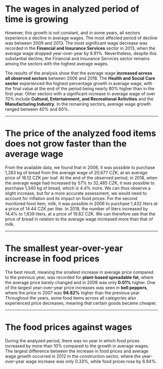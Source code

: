 # The wages in analyzed period of time is growing

However, this growth is not constant, and in some years, all sectors experience a decline in average wages. The most affected period of decline was between 2009 and 2013.
The most significant wage decrease was recorded in the **Financial and Insurance Services** sector in 2013, when the average wage dropped year-over-year by 8.91%.
Nevertheless, despite this substantial decline, the Financial and Insurance Services sector remains among the sectors with the highest average wages.

The results of the analysis show that the average wage **increased across all observed sectors** between 2006 and 2018.
The **Health and Social Care sector** experienced the highest percentage growth in average wage, with the final value at the end of the period being nearly 80% higher than in the first year.
Other sectors with a significant increase in average wage of over 70% include **Cultural, Entertainment, and Recreational Activities** and the **Manufacturing Industry**.
In the remaining sectors, average wage growth ranged between 40% and 60%.

----------------------------------------------------------------------------------------------------------

# The price of the analyzed food items does not grow faster than the average wage

From the available data, we found that in 2006, it was possible to purchase 1,283 kg of bread from the average wage of 20,677 CZK, at an average price of 16.12 CZK per loaf.
At the end of the observed period, in 2018, when the average wage had increased by 57% to 32,485 CZK, it was possible to purchase 1,340 kg of bread, which is 4.4% more.
We can thus observe a slight increase, but for a more accurate assessment, we would need to account for inflation and its impact on food prices.
For the second monitored food item, milk, it was possible in 2006 to purchase 1,432 liters at a price of 14.44 CZK per liter.
In 2018, the number of liters increased by 14.4% to 1,639 liters, at a price of 19.82 CZK.
We can therefore see that the price of bread in relation to the average wage increased more than that of milk.

----------------------------------------------------------------------------------------------------------

# The smallest year-over-year increase in food prices

The best result, meaning the smallest increase in average price compared to the previous year, was recorded for **plant-based spreadable fat**, where the average price barely changed and in 2009 was only **0.01%** higher.
One of the largest year-over-year price increases was seen in **bell peppers**, where the price in 2007 was **94.82%** higher than the previous year.
Throughout the years, some food items across all categories also experienced price decreases, meaning that certain goods became cheaper.


-----------------------------------------------------------------------------------------------------------

# The food prices against wages

During the analyzed period, there was no year in which food prices increased by more than 10% compared to the growth in average wages.
The largest difference between the increase in food prices and average wage growth occurred in 2012 in the construction sector, where the year-over-year wage increase was only 0.33%, while food prices rose by 6.94%.